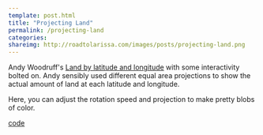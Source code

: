 ```yaml
---
template: post.html
title: "Projecting Land"
permalink: /projecting-land
categories: 
shareimg: http://roadtolarissa.com/images/posts/projecting-land.png
---
```


<div id='map-container'></div>

Andy Woodruff's [Land by latitude and longitude](http://andywoodruff.com/blog/land-by-latitude-and-longitude-or-a-pile-of-continents/) with some interactivity bolted on. Andy sensibly used different equal area projections to show the actual amount of land at each latitude and longitude. 

Here, you can adjust the rotation speed and projection to make pretty blobs of color. 


<span class='source'>[code](https://github.com/1wheel/roadtolarissa/tree/master/source/projecting-land)</span>


<link rel="stylesheet" type="text/css" href="/projecting-land/style.css">

<script src="/javascripts/libs/d3v4+jetpack.js" type="text/javascript"></script>
<script src="/javascripts/libs/d3-geo-projection.js" type="text/javascript"></script>
<script src="/javascripts/libs/topojson.js" type="text/javascript"></script>

<script src="/projecting-land/script.js"></script>
